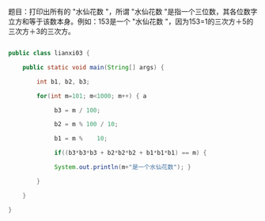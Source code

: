 题目：打印出所有的 "水仙花数 "，所谓 "水仙花数 "是指一个三位数，其各位数字立方和等于该数本身。例如：153是一个 "水仙花数 "，因为153=1的三次方＋5的三次方＋3的三次方。
```java  
public class lianxi03 {
	public static void main(String[] args) {
		int b1, b2, b3; 
		for(int m=101; m<1000; m++) { a
			 b3 = m / 100;
			 b2 = m % 100 / 10;
			 b1 = m %    10;
			 if((b3*b3*b3 + b2*b2*b2 + b1*b1*b1) == m) {
			 System.out.println(m+"是一个水仙花数"); }
		}
	}
}  
```